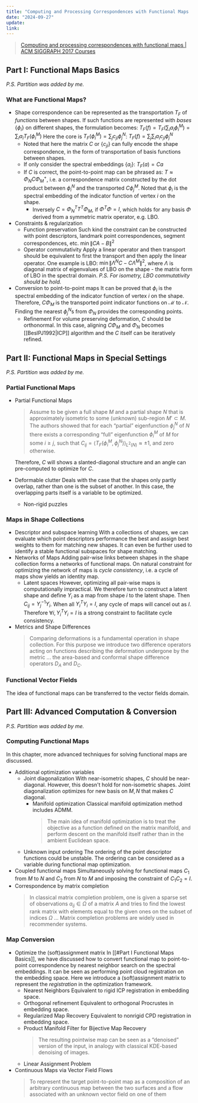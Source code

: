 ```yaml
---
title: "Computing and Processing Correspondences with Functional Maps | Maks Ovsjanikov et. al"
date: "2024-09-27"
update: 
link:
---
```


> [Computing and processing correspondences with functional maps | ACM SIGGRAPH 2017 Courses](https://dl.acm.org/doi/10.1145/3084873.3084877)


## Part I: Functional Maps Basics

_P.S. Partition was added by me._

### What are Functional Maps?

- Shape correspondence can be represented as the transportation $T_F$ of _functions_ between shapes. If such functions are represented with _bases_ $\{\phi_i\}$ on different shapes, the formulation becomes: $T_F(f) = T_F(\sum_i a_i \phi_i^M) = \sum_i a_i T_F(\phi_i^M)$
    Here the core is $T_F(\phi_i^M) = \sum_j c_{ji} \phi_j^N$: $T_F(f) = \sum_j\sum_i a_i c_{ji} \phi_j^N$
    - Noted that here the matrix $C$ or $\{c_{ji}\}$ can fully encode the shape correspondence, in the form of transportation of basis functions between shapes.
    - If only consider the spectral embeddings $\{a_i\}$: $T_F(a) = Ca$
    - If $C$ is correct, the point-to-point map can be phrased as: $T \approx \Phi_N C \Phi_M^+$, i.e. a correspondence matrix constructed by the dot product between $\phi_i^N$ and the transported $C \phi_j^M$. Noted that $\phi_i$ is the spectral embedding of the indicator function of vertex $i$ on the shape.
        - Inversely $C = \Phi_N^T T^T \Phi_M$, if $\Phi^T\Phi = I$, which holds for any basis $\Phi$ derived from a symmetric matrix operator, e.g. LBO.
- Constraints & regularization
    - Function preservation
        Such kind the constraint can be constructed with point descriptors, landmark point correspondences, segment correspondences, etc. $\min \|CA - B\|^2$
    - Operator commutativity
        Apply a linear operator and then transport should be equivalent to first the transport and then apply the linear operator. One example is LBO: $\min \|\Lambda^N C - C\Lambda^M\|^2$, where $\Lambda$ is diagonal matrix of eigenvalues of LBO on the shape - the matrix form of LBO in the spectral domain.
        _P.S. For isometry, LBO commutativity should be hold._
- Conversion to point-to-point maps
    It can be proved that $\phi_i$ is the spectral embedding of the indicator function of vertex $i$ on the shape. Therefore, $C \Phi_M$ is the transported point indicator functions on $\mathcal M$ to $\mathcal N$. Finding the nearest $\phi_j^N$s from $\Phi_N$ provides the corresponding points.
    - Refinement
        For volume preserving deformation, $C$ should be orthonormal. In this case, aligning $C \Phi_M$ and $\Phi_N$ becomes [[BeslPJ1992|ICP]] algorithm and the $C$ itself can be iteratively refined.

## Part II: Functional Maps in Special Settings

_P.S. Partition was added by me._

### Partial Functional Maps

- Partial Functional Maps
    > Assume to be given a full shape $M$ and a partial shape $N$ that is approximately isometric to some (unknown) sub-region $M' \subset M$. The authors showed that for each “partial” eigenfunction $\phi^N_j$ of $N$ there exists a corresponding “full” eigenfunction $\phi^M_i$ of $M$ for some $i \geq j$, such that $C_{ij}= \langle T_F(\phi^M_i, \phi^N_j) \rangle_{L^2(N)} \approx \pm 1$, and zero otherwise.
    
    Therefore, $C$ will shows a slanted-diagonal structure and an angle can pre-computed to optimize for $C$.
- Deformable clutter
    Deals with the case that the shapes only partly overlap, rather than one is the subset of another. In this case, the overlapping parts itself is a variable to be optimized. 
    - Non-rigid puzzles

### Maps in Shape Collections

- Descriptor and subspace learning
    With a collections of shapes, we can evaluate which point descriptors performance the best and assign best weights to them for matching new shapes. It can even be further used to identify a stable functional subspaces for shape matching.
- Networks of Maps
    Adding pair-wise links between shapes in the shape collection forms a networks of functional maps. On natural constraint for optimizing the network of maps is _cycle consistency_, i.e. a cycle of maps show yields an identity map.
    - Latent spaces
        However, optimizing all pair-wise maps is computationally impractical. We therefore turn to construct a latent shape and define $Y_i$ as a map from shape $i$ to the latent shape. Then $C_{ij} = Y_j^{-1} Y_i$.
        When all $Y_i^T Y_i = I$, any cycle of maps will cancel out as $I$. Therefore $\forall i, Y_i^T Y_i = I$ is a strong constraint to facilitate cycle consistency.
- Metrics and Shape Differences
    > Comparing deformations is a fundamental operation in shape collection. For this purpose we introduce two difference operators acting on functions describing the deformation undergone by the metric ... the area-based and conformal shape difference operators $D_A$ and $D_C$.

### Functional Vector Fields

The idea of functional maps can be transferred to the vector fields domain.

## Part III: Advanced Computation & Conversion

_P.S. Partition was added by me._

### Computing Functional Maps

In this chapter, more advanced techniques for solving functional maps are discussed.

- Additional optimization variables
    - Joint diagonalization
        With near-isometric shapes, $C$ should be near-diagonal. However, this doesn't hold for non-isometric shapes. Joint diagonalization optimizes for new basis on $M, N$ that makes $C$ diagonal.
        - Manifold optimization
            Classical manifold optimization method includes ADMM.
            > The main idea of manifold optimization is to treat the objective as a function defined on the matrix manifold, and perform descent on the manifold itself rather than in the ambient Euclidean space.
    - Unknown input ordering
        The ordering of the point descriptor functions could be unstable. The ordering can be considered as a variable during functional map optimization.
- Coupled functional maps
    Simultaneously solving for functional maps $C_1$ from $M$ to $N$ and $C_2$ from $N$ to $M$ and imposing the constraint of $C_1 C_2 = I$.
- Correspondence by matrix completion
    > In classical matrix completion problem, one is given a sparse set of observations $a_{ij} \in \Omega$ of a matrix $A$ and tries to find the lowest rank matrix with elements equal to the given ones on the subset of indices $\Omega$ ... Matrix completion problems are widely used in recommender systems.

### Map Conversion

- Optimize the (soft)assignment matrix
    In [[#Part I Functional Maps Basics]], we have discussed how to convert functional map to point-to-point correspondence by nearest neighbor search on the spectral embeddings. It can be seen as performing point cloud registration on the embedding space. Here we introduce a (soft)assignment matrix to represent the _registration_ in the optimization framework.
    - Nearest Neighbors
        Equivalent to rigid ICP registration in embedding space.
    - Orthogonal refinement
        Equivalent to orthogonal Procrustes in embedding space.
    - Regularized Map Recovery
        Equivalent to nonrigid CPD registration in embedding space.
    - Product Manifold Filter for Bijective Map Recovery
        > The resulting pointwise map can be seen as a “denoised” version of the input, in analogy with classical KDE-based denoising of images.
    - Linear Assignment Problem
- Continuous Maps via Vector Field Flows
    > To represent the target point-to-point map as a composition of an arbitrary continuous map between the two surfaces and a flow associated with an unknown vector field on one of them
